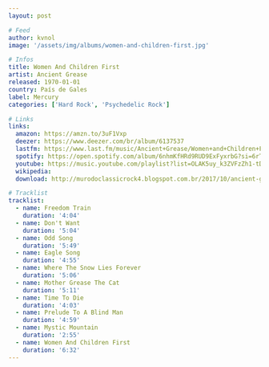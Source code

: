 ```yaml
---
layout: post

# Feed
author: kvnol
image: '/assets/img/albums/women-and-children-first.jpg'

# Infos
title: Women And Children First
artist: Ancient Grease
released: 1970-01-01
country: País de Gales
label: Mercury
categories: ['Hard Rock', 'Psychedelic Rock']

# Links
links:
  amazon: https://amzn.to/3uF1Vxp
  deezer: https://www.deezer.com/br/album/6137537
  lastfm: https://www.last.fm/music/Ancient+Grease/Women+and+Children+First
  spotify: https://open.spotify.com/album/6nhmKfHRd9RUD9ExFyxrbG?si=6rTg3VfaS8a0DfE8hJ5p5g
  youtube: https://music.youtube.com/playlist?list=OLAK5uy_k3ZVFzZh1-tDB0Pfd9PVZ9iRR17vAxuIg
  wikipedia:
  download: http://murodoclassicrock4.blogspot.com.br/2017/10/ancient-grease-women-and-children-first.html

# Tracklist
tracklist:
  - name: Freedom Train
    duration: '4:04'
  - name: Don't Want
    duration: '5:04'
  - name: Odd Song
    duration: '5:49'
  - name: Eagle Song
    duration: '4:55'
  - name: Where The Snow Lies Forever
    duration: '5:06'
  - name: Mother Grease The Cat
    duration: '5:11'
  - name: Time To Die
    duration: '4:03'
  - name: Prelude To A Blind Man
    duration: '4:59'
  - name: Mystic Mountain
    duration: '2:55'
  - name: Women And Children First
    duration: '6:32'
---
```

